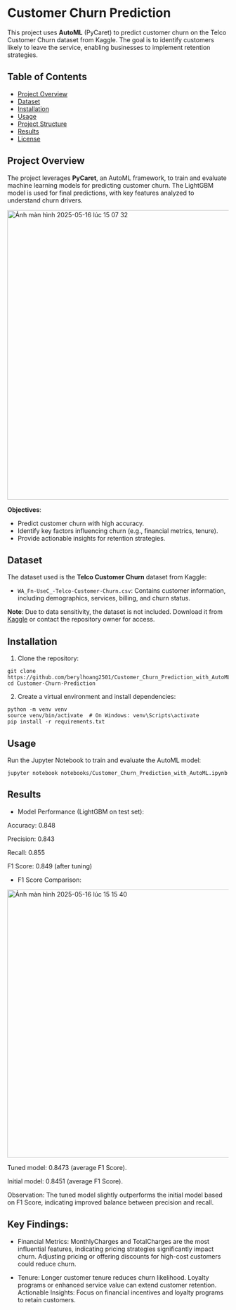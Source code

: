 # Customer Churn Prediction

This project uses **AutoML** (PyCaret) to predict customer churn on the Telco Customer Churn dataset from Kaggle. The goal is to identify customers likely to leave the service, enabling businesses to implement retention strategies.

## Table of Contents
- [Project Overview](#project-overview)
- [Dataset](#dataset)
- [Installation](#installation)
- [Usage](#usage)
- [Project Structure](#project-structure)
- [Results](#results)
- [License](#license)

## Project Overview
The project leverages **PyCaret**, an AutoML framework, to train and evaluate machine learning models for predicting customer churn. The LightGBM model is used for final predictions, with key features analyzed to understand churn drivers.

<img width="659" alt="Ảnh màn hình 2025-05-16 lúc 15 07 32" src="https://github.com/user-attachments/assets/1b45a1e6-871a-4222-8488-0cb586bb65f0" />


**Objectives**:
- Predict customer churn with high accuracy.
- Identify key factors influencing churn (e.g., financial metrics, tenure).
- Provide actionable insights for retention strategies.

## Dataset
The dataset used is the **Telco Customer Churn** dataset from Kaggle:
- `WA_Fn-UseC_-Telco-Customer-Churn.csv`: Contains customer information, including demographics, services, billing, and churn status.

**Note**: Due to data sensitivity, the dataset is not included. Download it from [Kaggle](https://www.kaggle.com/datasets/blastchar/telco-customer-churn) or contact the repository owner for access.

## Installation
1. Clone the repository:
```
git clone https://github.com/berylhoang2501/Customer_Churn_Prediction_with_AutoML
cd Customer-Churn-Prediction
```

2. Create a virtual environment and install dependencies:
   
```
python -m venv venv
source venv/bin/activate  # On Windows: venv\Scripts\activate
pip install -r requirements.txt
```

## Usage

Run the Jupyter Notebook to train and evaluate the AutoML model:
```
jupyter notebook notebooks/Customer_Churn_Prediction_with_AutoML.ipynb
```

## Results

- Model Performance (LightGBM on test set):

Accuracy: 0.848

Precision: 0.843

Recall: 0.855

F1 Score: 0.849 (after tuning)

- F1 Score Comparison:

<img width="610" alt="Ảnh màn hình 2025-05-16 lúc 15 15 40" src="https://github.com/user-attachments/assets/05e8e9be-ca2b-4c96-934f-d500ece03c58" />

Tuned model: 0.8473 (average F1 Score).

Initial model: 0.8451 (average F1 Score).

Observation: The tuned model slightly outperforms the initial model based on F1 Score, indicating improved balance between precision and recall.

## Key Findings:

- Financial Metrics: MonthlyCharges and TotalCharges are the most influential features, indicating pricing strategies significantly impact churn. Adjusting pricing or offering discounts for high-cost customers could reduce churn.

- Tenure: Longer customer tenure reduces churn likelihood. Loyalty programs or enhanced service value can extend customer retention.
Actionable Insights: Focus on financial incentives and loyalty programs to retain customers.

